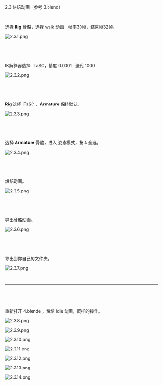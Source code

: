 2.3 烘焙动画（参考 3.blend）

&nbsp;

选择 **Rig** 骨骼，选择 walk 动画，帧率30帧，结束帧32帧。

![2.3.1.png](../../_resources/2.3.1.png)

&nbsp;

&nbsp;

IK解算器选择  iTaSC，精度 0.0001   迭代 1000

![2.3.2.png](../../_resources/2.3.2.png)

&nbsp;

&nbsp;

**Rig** 选择 iTaSC ，**Armature** 保持默认。

![2.3.3.png](../../_resources/2.3.3.png)

&nbsp;

&nbsp;

选择 **Armature** 骨骼，进入 姿态模式，按 `A` 全选。

![2.3.4.png](../../_resources/2.3.4.png)

&nbsp;

&nbsp;

烘焙动画。

![2.3.5.png](../../_resources/2.3.5.png)

&nbsp;

&nbsp;

导出骨骼动画。

![2.3.6.png](../../_resources/2.3.6.png)

&nbsp;

&nbsp;

导出到你自己的文件夹。

![2.3.7.png](../../_resources/2.3.7.png)

&nbsp;

* * *

&nbsp;

&nbsp;

重新打开 4.blende ，烘焙 idle 动画，同样的操作。

![2.3.8.png](../../_resources/2.3.8.png)

![2.3.9.png](../../_resources/2.3.9.png)

![2.3.10.png](../../_resources/2.3.10.png)

![2.3.11.png](../../_resources/2.3.11.png)

![2.3.12.png](../../_resources/2.3.12.png)

![2.3.13.png](../../_resources/2.3.13.png)

![2.3.14.png](../../_resources/2.3.14.png)

&nbsp;